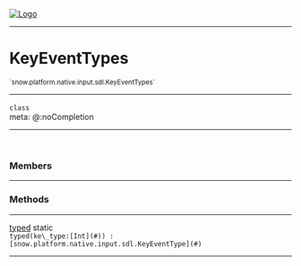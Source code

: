 
[![Logo](../../../../../../images/logo.png)](../../../../../../api/index.html)

---



<h1>KeyEventTypes</h1>
<small>`snow.platform.native.input.sdl.KeyEventTypes`</small>



---

`class`
<span class="meta">
<br/>meta: @:noCompletion
</span>


---

&nbsp;
&nbsp;



<h3>Members</h3> <hr/>





<h3>Methods</h3> <hr/><span class="method apipage">
            <a name="typed"><a class="lift" href="#typed">typed</a></a> <span class="inline-block static">static</span><div class="clear"></div><code class="signature apipage">typed(ke\_type:[Int](#)<span></span>) : [snow.platform.native.input.sdl.KeyEventType](#)</code><br/><span class="small_desc_flat"></span>
        </span>
    





---

&nbsp;
&nbsp;
&nbsp;
&nbsp;